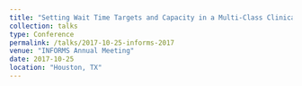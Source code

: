 ```yaml
---
title: "Setting Wait Time Targets and Capacity in a Multi-Class Clinical Environment"
collection: talks
type: Conference
permalink: /talks/2017-10-25-informs-2017
venue: "INFORMS Annual Meeting"
date: 2017-10-25
location: "Houston, TX"
---
```

